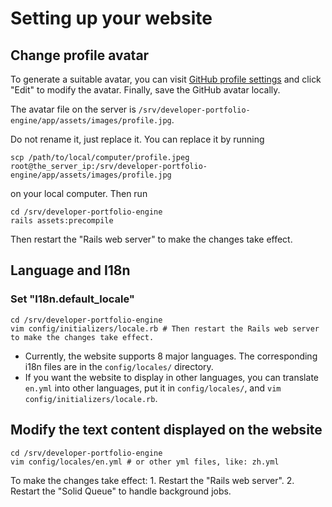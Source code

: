 # Setting up your website

## Change profile avatar

To generate a suitable avatar, you can visit [GitHub profile settings](https://github.com/settings/profile) and click "Edit" to modify the avatar. Finally, save the GitHub avatar locally.

The avatar file on the server is `/srv/developer-portfolio-engine/app/assets/images/profile.jpg`.

Do not rename it, just replace it. You can replace it by running

```shell
scp /path/to/local/computer/profile.jpeg root@the_server_ip:/srv/developer-portfolio-engine/app/assets/images/profile.jpg
```

on your local computer. Then run

```shell
cd /srv/developer-portfolio-engine
rails assets:precompile
```

Then restart the "Rails web server" to make the changes take effect.

## Language and I18n

### Set "I18n.default_locale"

```shell
cd /srv/developer-portfolio-engine
vim config/initializers/locale.rb # Then restart the Rails web server to make the changes take effect.
```

- Currently, the website supports 8 major languages. The corresponding i18n files are in the `config/locales/` directory.
- If you want the website to display in other languages, you can translate `en.yml` into other languages, put it in `config/locales/`, and `vim config/initializers/locale.rb`.

## Modify the text content displayed on the website

```shell
cd /srv/developer-portfolio-engine
vim config/locales/en.yml # or other yml files, like: zh.yml
```

To make the changes take effect:
    1. Restart the "Rails web server".
    2. Restart the "Solid Queue" to handle background jobs.

